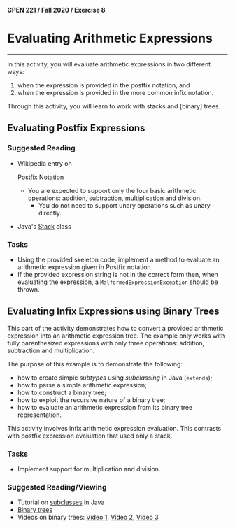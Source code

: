 **CPEN 221 / Fall 2020 / Exercise 8**

# Evaluating Arithmetic Expressions

------

In this activity, you will evaluate arithmetic expressions in two different ways:

1. when the expression is provided in the postfix notation, and
2. when the expression is provided in the more common infix notation.

Through this activity, you will learn to work with stacks and [binary] trees.

## Evaluating Postfix Expressions

### Suggested Reading

- Wikipedia entry on 

   Postfix Notation

   - You are expected to support only the four basic arithmetic operations: addition, subtraction, multiplication and division.
      - You do not need to support unary operations such as unary - directly.

- Java's [Stack](http://docs.oracle.com/javase/8/docs/api/java/util/Stack.html) class

### Tasks

- Using the provided skeleton code, implement a method to evaluate an arithmetic expression given in Postfix notation.
- If the provided expression string is not in the correct form then, when evaluating the expression, a `MalformedExpressionException` should be thrown.

## Evaluating Infix Expressions using Binary Trees

This part of the activity demonstrates how to convert a provided arithmetic expression into an arithmetic expression tree. The example only works with fully parenthesized expressions with only three operations: addition, subtraction and multiplication.

The purpose of this example is to demonstrate the following:

- how to create simple *subtypes* using *subclassing* in Java (`extends`);
- how to parse a simple arithmetic expression;
- how to construct a binary tree;
- how to exploit the recursive nature of a binary tree;
- how to evaluate an arithmetic expression from its binary tree representation.

This activity involves infix arithmetic expression evaluation. This contrasts with postfix expression evaluation that used only a stack.

### Tasks

- Implement support for multiplication and division.

### Suggested Reading/Viewing

- Tutorial on [subclasses](http://docs.oracle.com/javase/tutorial/java/IandI/subclasses.html) in Java
- [Binary trees](https://www.dropbox.com/s/gimc51wa6my7lhs/9-BinaryTrees.pdf?dl=0)
- Videos on binary trees: [Video 1](http://media.pearsoncmg.com/aw/aw_reges_bjp_2/videoPlayer.php?id=c17-1), [Video 2](http://media.pearsoncmg.com/aw/aw_reges_bjp_2/videoPlayer.php?id=c17-2), [Video 3](http://www.youtube.com/watch?v=FKvL3Duawv8)